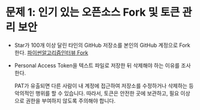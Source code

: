 # 문제 1: 인기 있는 오픈소스 Fork 및 토큰 관리 보안
* Star가 100개 이상 달린 타인의 GitHub 저장소를 본인의 GitHub 계정으로 Fork 한다.
[파이썬알고리즘인터뷰 Fork](https://github.com/nttkor/python-algorithm-interview)
* Personal Access Token을 텍스트 파일로 저장한 뒤 삭제해야 하는 이유를 조사한다.  

    PAT가 유출되면 다른 사람이 내 계정에 접근하여 저장소를 수정하거나 삭제하는 등 악의적인 행위를 할 수 있습니다. 따라서, 토큰은 안전한 곳에 보관하고, 필요 이상으로 권한을 부여하지 않도록 주의해야 합니다. 
